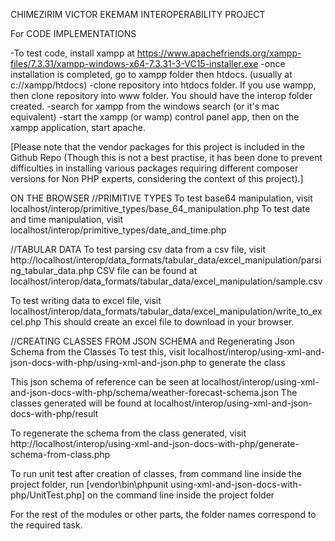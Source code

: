 CHIMEZIRIM VICTOR EKEMAM INTEROPERABILITY PROJECT

For CODE IMPLEMENTATIONS

-To test code, install xampp at https://www.apachefriends.org/xampp-files/7.3.31/xampp-windows-x64-7.3.31-3-VC15-installer.exe
-once installation is completed, go to xampp folder then htdocs. (usually at c://xampp/htdocs)
-clone repository into htdocs folder. If you use wampp, then clone repository into www folder. You should have the interop folder created.
-search for xampp from the windows search (or it's mac equivalent)
-start the xampp (or wamp) control panel app, then on the xampp application, start apache.


[Please note that the vendor packages for this project is included in the Github Repo (Though this is not a best practise, it has been done to
prevent difficulties in installing various packages requiring different composer versions for Non PHP experts, considering the context of this project).]

ON THE BROWSER
//PRIMITIVE TYPES
To test base64 manipulation, visit localhost/interop/primitive_types/base_64_manipulation.php
To test date and time manipulation, visit localhost/interop/primitive_types/date_and_time.php

//TABULAR DATA
To test parsing csv data from a csv file, visit http://localhost/interop/data_formats/tabular_data/excel_manipulation/parsing_tabular_data.php
CSV file can be found at localhost/interop/data_formats/tabular_data/excel_manipulation/sample.csv

To test writing data to excel file, visit localhost/interop/data_formats/tabular_data/excel_manipulation/write_to_excel.php
This should create an excel file to download in your browser.

//CREATING CLASSES FROM JSON SCHEMA and Regenerating Json Schema from the Classes
To test this, visit localhost/interop/using-xml-and-json-docs-with-php/using-xml-and-json.php to generate the class

This json schema of reference can be seen at localhost/interop/using-xml-and-json-docs-with-php/schema/weather-forecast-schema.json
The classes generated will be found at localhost/interop/using-xml-and-json-docs-with-php/result

To regenerate the schema from the class generated, visit http://localhost/interop/using-xml-and-json-docs-with-php/generate-schema-from-class.php

To run unit test after creation of classes, from command line inside the project folder, run [vendor\bin\phpunit using-xml-and-json-docs-with-php/UnitTest.php] on the command line inside the project folder


For the rest of the modules or other parts, the folder names correspond to the required task.